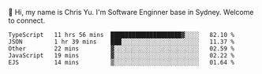 👋 Hi, my name is Chris Yu. I'm Software Enginner base in Sydney. Welcome to connect.

<!--START_SECTION:waka-->

```text
TypeScript   11 hrs 56 mins  ████████████████████▓░░░░   82.10 %
JSON         1 hr 39 mins    ███░░░░░░░░░░░░░░░░░░░░░░   11.37 %
Other        22 mins         ▓░░░░░░░░░░░░░░░░░░░░░░░░   02.59 %
JavaScript   19 mins         ▓░░░░░░░░░░░░░░░░░░░░░░░░   02.22 %
EJS          14 mins         ▒░░░░░░░░░░░░░░░░░░░░░░░░   01.64 %
```

<!--END_SECTION:waka-->
